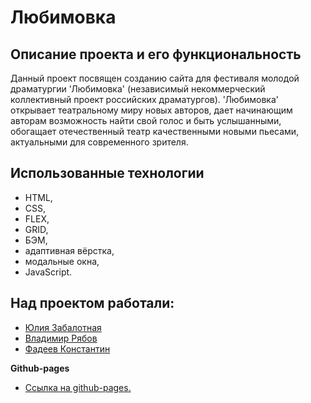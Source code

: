 # Любимовка

## Описание проекта и его функциональность

Данный проект посвящен созданию сайта для фестиваля молодой драматургии 'Любимовка'
(независимый некоммерческий коллективный проект российских драматургов).
'Любимовка' открывает театральному миру новых авторов, дает начинающим авторам
возможность найти свой голос и быть услышанными, обогащает отечественный театр
качественными новыми пьесами, актуальными для современного зрителя.

## Использованные технологии

- HTML,
- CSS,
- FLEX,
- GRID,
- БЭМ,
- адаптивная вёрстка,
- модальные окна,
- JavaScript.

## Над проектом работали:

- [Юлия Забалотная](https://github.com/yuliya143)
- [Владимир Рябов](https://github.com/web77code)
- [Фадеев Константин](https://github.com/Stern-Ritter)

**Github-pages**

- [Ссылка на github-pages.](https://yuliya143.github.io/lubimovka/)
